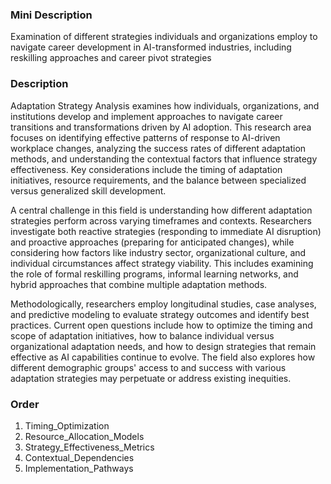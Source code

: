 ### Mini Description

Examination of different strategies individuals and organizations employ to navigate career development in AI-transformed industries, including reskilling approaches and career pivot strategies

### Description

Adaptation Strategy Analysis examines how individuals, organizations, and institutions develop and implement approaches to navigate career transitions and transformations driven by AI adoption. This research area focuses on identifying effective patterns of response to AI-driven workplace changes, analyzing the success rates of different adaptation methods, and understanding the contextual factors that influence strategy effectiveness. Key considerations include the timing of adaptation initiatives, resource requirements, and the balance between specialized versus generalized skill development.

A central challenge in this field is understanding how different adaptation strategies perform across varying timeframes and contexts. Researchers investigate both reactive strategies (responding to immediate AI disruption) and proactive approaches (preparing for anticipated changes), while considering how factors like industry sector, organizational culture, and individual circumstances affect strategy viability. This includes examining the role of formal reskilling programs, informal learning networks, and hybrid approaches that combine multiple adaptation methods.

Methodologically, researchers employ longitudinal studies, case analyses, and predictive modeling to evaluate strategy outcomes and identify best practices. Current open questions include how to optimize the timing and scope of adaptation initiatives, how to balance individual versus organizational adaptation needs, and how to design strategies that remain effective as AI capabilities continue to evolve. The field also explores how different demographic groups' access to and success with various adaptation strategies may perpetuate or address existing inequities.

### Order

1. Timing_Optimization
2. Resource_Allocation_Models
3. Strategy_Effectiveness_Metrics
4. Contextual_Dependencies
5. Implementation_Pathways
